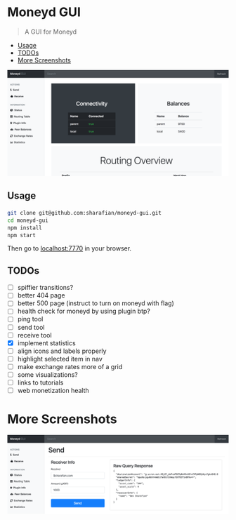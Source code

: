 # Moneyd GUI
> A GUI for Moneyd

- [Usage](#usage)
- [TODOs](#todos)
- [More Screenshots](#more-screenshots)

![Status Page](./screenshots/status.png)

## Usage

```sh
git clone git@github.com:sharafian/moneyd-gui.git
cd moneyd-gui
npm install
npm start
```

Then go to [localhost:7770](http://localhost:7770) in your browser.

## TODOs

- [ ] spiffier transitions?
- [ ] better 404 page
- [ ] better 500 page (instruct to turn on moneyd with flag)
- [ ] health check for moneyd by using plugin btp?
- [ ] ping tool
- [ ] send tool
- [ ] receive tool
- [x] implement statistics
- [ ] align icons and labels properly
- [ ] highlight selected item in nav
- [ ] make exchange rates more of a grid
- [ ] some visualizations?
- [ ] links to tutorials
- [ ] web monetization health

# More Screenshots

![Sending Page](./screenshots/send.png)
